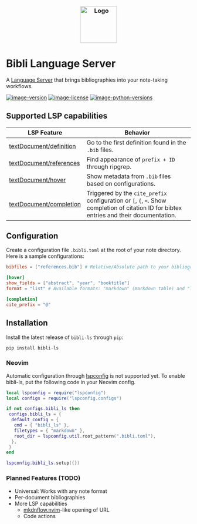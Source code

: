 <h3 align="center">
 <img src="https://raw.githubusercontent.com/kha-dinh/bibli-ls/main/docs/logo.jpeg" width="100" alt="Logo"/><br/>
</h3>

# Bibli Language Server

A [Language Server](https://microsoft.github.io/language-server-protocol/) that brings bibliographies into your note-taking workflows.

[![image-version](https://img.shields.io/pypi/v/bibli-ls.svg)](https://python.org/pypi/bibli-ls)
[![image-license](https://img.shields.io/pypi/l/bibli-ls.svg)](https://python.org/pypi/bibli-ls)
[![image-python-versions](https://img.shields.io/badge/python->=3.8-blue)](https://python.org/pypi/bibli-ls)

## Supported LSP capabilities

| LSP Feature                                                                                                                                    | Behavior                                                                                                                                  |
| ---------------------------------------------------------------------------------------------------------------------------------------------- | ----------------------------------------------------------------------------------------------------------------------------------------- |
| [textDocument/definition](https://microsoft.github.io/language-server-protocol/specifications/lsp/3.17/specification/#textDocument_definition) | Go to the first definition found in the `.bib` files.                                                                                     |
| [textDocument/references](https://microsoft.github.io/language-server-protocol/specifications/lsp/3.17/specification/#textDocument_references) | Find appearance of `prefix + ID` through ripgrep.                                                                                         |
| [textDocument/hover](https://microsoft.github.io/language-server-protocol/specifications/lsp/3.17/specification/#textDocument_hover)           | Show metadata from `.bib` files based on configurations.                                                                                  |
| [textDocument/completion](https://microsoft.github.io/language-server-protocol/specifications/lsp/3.17/specification/#textDocument_completion) | Triggered by the `cite_prefix` configuration or `[`, `{`, `<`. Show completion of citation ID for bibtex entries and their documentation. |

## Configuration

Create a configuration file `.bibli.toml` at the root of your note directory. Here is a sample configurations:

```toml
bibfiles = ["references.bib"] # Relative/Absolute path to your bibliographies

[hover]
show_fields = ["abstract", "year", "booktitle"]
format = "list" # Available formats: "markdown" (markdown table) and "list" (markdown list)

[completion]
cite_prefix = "@"
```

## Installation

Install the latest release of `bibli-ls` through `pip`:

```bash
pip install bibli-ls
```

### Neovim

Automatic configuration through [lspconfig]() is not supported yet. To enable bibli-ls, put the following code in your Neovim config.

```lua
local lspconfig = require("lspconfig")
local configs = require("lspconfig.configs")

if not configs.bibli_ls then
 configs.bibli_ls = {
  default_config = {
   cmd = { "bibli_ls" },
   filetypes = { "markdown" },
   root_dir = lspconfig.util.root_pattern(".bibli.toml"),
  },
 }
end

lspconfig.bibli_ls.setup({})
```

### Planned Features (TODO)

- Universal: Works with any note format
- Per-document bibliographies
- More LSP capabilities
  - [mkdnflow.nvim](https://github.com/jakewvincent/mkdnflow.nvim)-like opening of URL
  - Code actions
